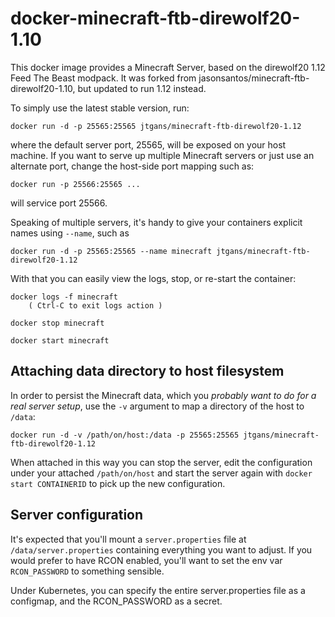 docker-minecraft-ftb-direwolf20-1.10
===============

This docker image provides a Minecraft Server, based on the direwolf20 1.12 Feed
The Beast modpack. It was forked from jasonsantos/minecraft-ftb-direwolf20-1.10,
but updated to run 1.12 instead.

To simply use the latest stable version, run:

    docker run -d -p 25565:25565 jtgans/minecraft-ftb-direwolf20-1.12

where the default server port, 25565, will be exposed on your host machine. If
you want to serve up multiple Minecraft servers or just use an alternate port,
change the host-side port mapping such as:

    docker run -p 25566:25565 ...

will service port 25566.

Speaking of multiple servers, it's handy to give your containers explicit names
using `--name`, such as

    docker run -d -p 25565:25565 --name minecraft jtgans/minecraft-ftb-direwolf20-1.12

With that you can easily view the logs, stop, or re-start the container:

    docker logs -f minecraft
        ( Ctrl-C to exit logs action )

    docker stop minecraft

    docker start minecraft


## Attaching data directory to host filesystem

In order to persist the Minecraft data, which you *probably want to do for a
real server setup*, use the `-v` argument to map a directory of the host to
``/data``:

    docker run -d -v /path/on/host:/data -p 25565:25565 jtgans/minecraft-ftb-direwolf20-1.12

When attached in this way you can stop the server, edit the configuration under
your attached ``/path/on/host`` and start the server again with `docker start
CONTAINERID` to pick up the new configuration.


## Server configuration

It's expected that you'll mount a `server.properties` file at
``/data/server.properties`` containing everything you want to adjust. If you
would prefer to have RCON enabled, you'll want to set the env var
`RCON_PASSWORD` to something sensible.

Under Kubernetes, you can specify the entire server.properties file as a
configmap, and the RCON_PASSWORD as a secret.
